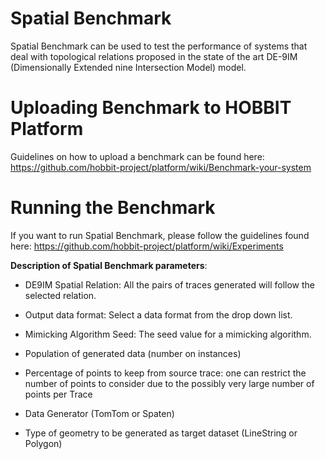 # Spatial Benchmark
Spatial Benchmark can be used to test the performance of systems that deal with topological relations proposed in the state of the art DE-9IM (Dimensionally Extended nine Intersection
Model) model.

# Uploading Benchmark to HOBBIT Platform
Guidelines on how to upload a benchmark can be found here: https://github.com/hobbit-project/platform/wiki/Benchmark-your-system

# Running the Benchmark
If you want to run Spatial Benchmark, please follow the guidelines found here: https://github.com/hobbit-project/platform/wiki/Experiments

**Description of Spatial Benchmark parameters**:

* DE9IM Spatial Relation: All the pairs of traces generated will follow the selected relation.

* Output data format: Select a data format from the drop down list.

* Mimicking Algorithm Seed: The seed value for a mimicking algorithm. 

* Population of generated data (number on instances)

* Percentage of points to keep from source trace: one can restrict the number of points to consider due to the possibly very large number of points per Trace

* Data Generator (TomTom or Spaten)

* Type of geometry to be generated as target dataset (LineString or Polygon)
